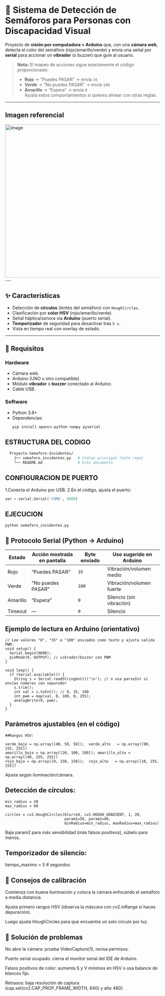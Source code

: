 
# 🚦 Sistema de Detección de Semáforos para Personas con Discapacidad Visual

Proyecto de **visión por computadora + Arduino** que, con una **cámara web**, detecta el color del semáforo (rojo/amarillo/verde) y envía una señal por **serial** para accionar un **vibrador** (o buzzer) que guíe al usuario.

> **Nota:** El mapeo de acciones sigue exactamente el código proporcionado:
> - **Rojo** → “Puedes PASAR” → envía `35`
> - **Verde** → “No puedes PASAR” → envía `100`
> - **Amarillo** → “Espera” → envía `0`  
> Ajusta estos comportamientos si quieres alinear con otras reglas.

---

## Imagen referencial
<img width="886" height="498" alt="image" src="https://github.com/user-attachments/assets/55a9f20a-b6f6-41eb-86d9-f2c177c6bcc2" />
---

## ✨ Características
- Detección de **círculos** (lentes del semáforo) con `HoughCircles`.
- Clasificación por **color HSV** (rojo/amarillo/verde).
- Señal háptica/sonora vía **Arduino** (puerto serial).
- **Temporizador** de seguridad para desactivar tras `5 s`.
- Vista en tiempo real con overlay de estado.

---

## 🧰 Requisitos

### Hardware
- Cámara web.
- Arduino (UNO u otro compatible).
- Módulo **vibrador** o **buzzer** conectado al Arduino.
- Cable USB.

### Software
- Python 3.8+
- Dependencias:
  ```bash
  pip install opencv-python numpy pyserial
## ESTRUCTURA DEL CODIGO
```bash
  Proyecto-Semaforo-Invidentes/
    ├── semaforo_invidentes.py   # Código principal (este repo)
    └── README.md                # Este documento
```

## CONFIGURACION DE PUERTO
1.Conecta el Arduino por USB.
2.En el código, ajusta el puerto:
```python
ser = serial.Serial('COM6', 9600)
```
## EJECUCION
```
python semaforo_invidentes.py
```

## 🔌 Protocolo Serial (Python → Arduino)
| Estado   | Acción mostrada en pantalla | Byte enviado | Uso sugerido en Arduino  |
| -------- | --------------------------- | ------------ | ------------------------ |
| Rojo     | “Puedes PASAR”              | `35`         | Vibración/volumen medio  |
| Verde    | “No puedes PASAR”           | `100`        | Vibración/volumen fuerte |
| Amarillo | “Espera”                    | `0`          | Silencio (sin vibración) |
| Timeout  | —                           | `0`          | Silencio                 |

## Ejemplo de lectura en Arduino (orientativo)
```
// Lee valores "0", "35" o "100" enviados como texto y ajusta salida PWM.
void setup() {
  Serial.begin(9600);
  pinMode(9, OUTPUT); // vibrador/buzzer con PWM
}

void loop() {
  if (Serial.available()) {
    String s = Serial.readStringUntil('\n'); // o usa parseInt si envías números con separador
    s.trim();
    int val = s.toInt(); // 0, 35, 100
    int pwm = map(val, 0, 100, 0, 255);
    analogWrite(9, pwm);
  }
}
```
## Parámetros ajustables (en el código)
```
##Rangos HSV:

verde_bajo = np.array([40, 50, 50]);  verde_alto   = np.array([90, 255, 255])
amarillo_bajo = np.array([20, 100, 100]); amarillo_alto = np.array([40, 255, 255])
rojo_bajo = np.array([0, 150, 150]);  rojo_alto   = np.array([10, 255, 255])
```
Ajusta según iluminación/cámara.

## Detección de círculos:
```
min_radius = 20
max_radius = 60

circles = cv2.HoughCircles(blurred, cv2.HOUGH_GRADIENT, 1, 20,
                           param1=50, param2=40,
                           minRadius=min_radius, maxRadius=max_radius)
```

Baja param2 para más sensibilidad (más falsos positivos), súbelo para menos.

## Temporizador de silencio:

tiempo_maximo = 5  # segundos

## 🧪 Consejos de calibración

Comienza con buena iluminación y coloca la cámara enfocando el semáforo a media distancia.

Ajusta primero rangos HSV (observa la máscara con cv2.inRange si haces depuración).

Luego ajusta HoughCircles para que encuentre un solo círculo por luz.

## 🧯 Solución de problemas

No abre la cámara: prueba VideoCapture(1), revisa permisos.

Puerto serial ocupado: cierra el monitor serial del IDE de Arduino.

Falsos positivos de color: aumenta S y V mínimos en HSV o usa balance de blancos fijo.

Retrasos: baja resolución de captura (cap.set(cv2.CAP_PROP_FRAME_WIDTH, 640) y alto 480).
